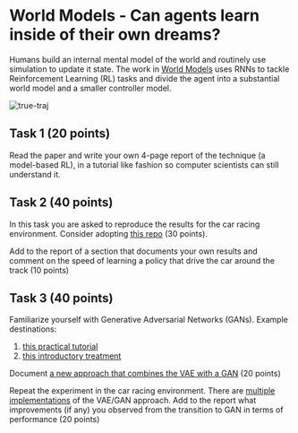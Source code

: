 # World Models - Can agents learn inside of their own dreams?

Humans build an internal mental model of the world and routinely use simulation to update it state. The work in [World Models](https://worldmodels.github.io/) uses RNNs to tackle Reinforcement Learning (RL) tasks and divide the agent into a substantial world model and a smaller controller model. 

![true-traj](images/true_traj.gif)

## Task 1 (20 points)

Read the paper and write your own 4-page report of the technique (a model-based RL), in a tutorial like fashion so computer scientists can still understand it.  

## Task 2 (40 points)

In this task you are asked to reproduce the results for the car racing environment. Consider adopting [this repo](https://github.com/zacwellmer/WorldModels) (30 points). 

Add to the report of a section that documents your own results and comment on the speed of learning a policy that drive the car around the track (10 points)
 
## Task 3 (40 points)

Familiarize yourself with Generative Adversarial Networks (GANs). Example destinations: 

1. [this practical tutorial](https://www.tensorflow.org/tutorials/generative/dcgan) 
2. [this introductory treatment](https://machinelearningmastery.com/what-are-generative-adversarial-networks-gans/)

Document [a new approach that combines the VAE with a GAN](https://arxiv.org/abs/1512.09300) (20 points) 

Repeat the experiment in the car racing environment. There are [multiple implementations](https://researchcode.com/code/1905459208/autoencoding-beyond-pixels-using-a-learned-similarity-metric/) of the VAE/GAN approach. Add to the report what improvements (if any) you observed from the transition to GAN in terms of performance (20 points) 

